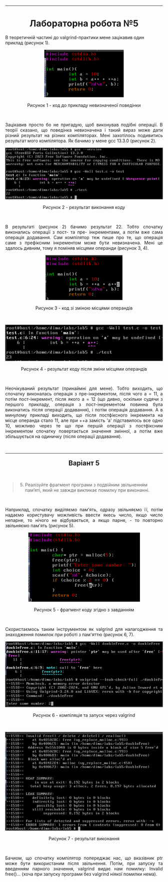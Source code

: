 <hr>

# <p style="margin: 0" align="center">Лабораторна робота №5</p>

В теоретичній частині до valgrind-практики мене зацікавив один приклад (рисунок 1).

<p align='center'>
    <img src="img/1.png">
</p>
<p align='center'>
    Рисунок 1 - код до прикладу невизначеної поведінки
</p><br>

<p align='justify'>
    Зацікавив просто бо не пригадую, щоб виконував подібні операції. В теорії сказано, що поведінка невизначена і такий вираз може дати різний результат на різних компіляторах. Мені захотілось подивитись результат мого компілятора. Як бачимо у мене gcc 13.3.0 (рисунок 2).
</p>

<p align='center'>
    <img src="img/2.png">
</p>
<p align='center'>
    Рисунок 2 - результат виконання коду
</p><br>

<p align='justify'>
    В результаті (рисунок 2) бачимо результат 22. Тобто спочатку виконались операції з пост- та пре- інкрементами, а потім вже сама операція додавання. Сам компілятор теж пише про те, що операція саме з префіксним інкрементом може бути невизначена. Мені це здалось дивним, тому я поміняв місцями операнди (рисунок 3, 4).
</p>

<p align='center'>
    <img src="img/3.png">
</p>
<p align='center'>
    Рисунок 3 - код зі зміною місцями операндів
</p><br>

<p align='center'>
    <img src="img/4.png">
</p>
<p align='center'>
    Рисунок 4 - результат коду після зміни місцями операндів
</p><br>

<p align='justify'>
    Неочікуваний результат (принаймні для мене). Тобто виходить, що спочатку виконалась операція з пре-інкрементом, після чого а = 11, а потім  пост-інкремент, після якого а = 12 (що дивно, оскільки судячи з першого прикладу, операція з пост-інкрементом повинна була виконатись після операції додавання), і потім операція додавання. А в минулому прикладі виходить, що після постфіксного інкремента на місце операнда стало 11, але при ++а замість 'a' підставилось все одно 10, можливо через те що при першій операції з постфіксним інкрементом спочатку повертається значення змінної, а потім вже збільшується на одиничку (після операції додавання). 
</p>

<br>

<hr>

## <p style="margin: -12px 0 6px 0; text-align: center;">Варіант 5</p>

<br>

> 5. Реалізуйте фрагмент програми з подвійним звільненням пам’яті, який не завжди викликає помилку при виконанні.

<br>

<p align='justify'>
    Наприклад, спочатку виділяємо пам'ять, одразу звільняємо її, потім надаємо користувачу можливість ввести якесь число, якщо число непарне, то нічого не відбувається, а якщо парне, - то повторно звільняємо пам'ять (рисунок 5).
</p>

<p align='center'>
    <img src="img/5.png">
</p>
<p align='center'>
    Рисунок 5 - фрагмент коду згідно з завданням
</p><br>

<p align='justify'>
    Скористаємось таким інструментом як valgrind для налагодження та знаходження помилок при роботі з пам'яттю (рисунок 6, 7).
</p>

<p align='center'>
    <img src="img/6.png">
</p>
<p align='center'>
    Рисунок 6 - компіляція та запуск через valgrind
</p><br>

<p align='center'>
    <img src="img/7.png">
</p>
<p align='center'>
    Рисунок 7 - результат виконання
</p><br>

<p align='justify'>
    Бачиом, що спочатку компілятор попереджає нас, що вказівник ptr може бути використаним після звільнення. Потім, при запуску та введенням парного значення, valgrind видає нам помилку: Invalid free()... (хоча при запуску програми без valgrind ніякої помилки нема).
</p>


